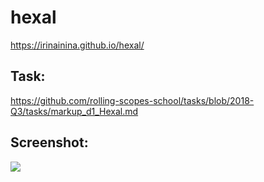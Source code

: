 # hexal
https://irinainina.github.io/hexal/

## Task: 
https://github.com/rolling-scopes-school/tasks/blob/2018-Q3/tasks/markup_d1_Hexal.md

## Screenshot: 
![](https://s8.hostingkartinok.com/uploads/images/2019/08/d76f13b936c9c0b206d59c1090629aee.png)
